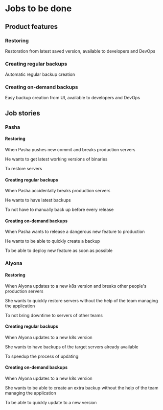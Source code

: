 # Jobs to be done

## Product features

### Restoring

Restoration from latest saved version, available to developers and DevOps

### Creating regular backups

Automatic regular backup creation

### Creating on-demand backups

Easy backup creation from UI, available to developers and DevOps

## Job stories

### Pasha

#### Restoring

When Pasha pushes new commit and breaks production servers

He wants to get latest working versions of binaries

To restore servers

#### Creating regular backups

When Pasha accidentally breaks production servers

He wants to have latest backups

To not have to manually back up before every release

#### Creating on-demand backups

When Pasha wants to release a dangerous new feature to production

He wants to be able to quickly create a backup

To be able to deploy new feature as soon as possible

### Alyona

#### Restoring

When Alyona updates to a new k8s version and breaks other people's production servers

She wants to quickly restore servers without the help of the team managing the application

To not bring downtime to servers of other teams

#### Creating regular backups

When Alyona updates to a new k8s version

She wants to have backups of the target servers already available

To speedup the process of updating

#### Creating on-demand backups

When Alyona updates to a new k8s version

She wants to be able to create an extra backup without the help of the team managing the application

To be able to quickly update to a new version
